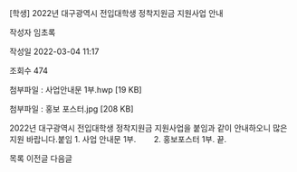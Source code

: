 [학생] 2022년 대구광역시 전입대학생 정착지원금 지원사업 안내



작성자
임초록


작성일
2022-03-04 11:17


조회수
474


첨부파일 : 사업안내문 1부.hwp [19 KB]  

첨부파일 : 홍보 포스터.jpg [208 KB]


﻿﻿2022년 대구광역시 전입대학생 정착지원금 지원사업을 붙임과 같이 안내하오니 많은 지원 바랍니다.붙임 1. 사업 안내문 1부.        2. 홍보포스터 1부. 끝.





목록
이전글
다음글




